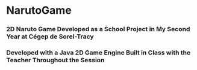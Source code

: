 # NarutoGame
### 2D Naruto Game Developed as a School Project in My Second Year at Cégep de Sorel-Tracy
### Developed with a Java 2D Game Engine Built in Class with the Teacher Throughout the Session
